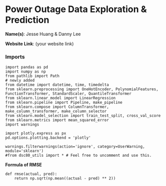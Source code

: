 # Power Outage Data Exploration & Prediction

**Name(s)**: Jesse Huang & Danny Lee

**Website Link**: (your website link)

### Imports
```
import pandas as pd
import numpy as np
from pathlib import Path
# newly added
from datetime import datetime, time, timedelta
from sklearn.preprocessing import OneHotEncoder, PolynomialFeatures, FunctionTransformer, StandardScaler, QuantileTransformer
from sklearn.linear_model import LinearRegression
from sklearn.pipeline import Pipeline, make_pipeline
from sklearn.compose import ColumnTransformer, make_column_transformer, make_column_selector
from sklearn.model_selection import train_test_split, cross_val_score
from sklearn.metrics import mean_squared_error
import warnings

import plotly.express as px
pd.options.plotting.backend = 'plotly'

warnings.filterwarnings(action='ignore', category=UserWarning, module='sklearn')
#from dsc80_utils import * # Feel free to uncomment and use this.
```

**Formula of RMSE**
```
def rmse(actual, pred):
    return np.sqrt(np.mean((actual - pred) ** 2))
```